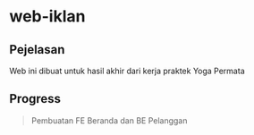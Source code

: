# web-iklan

## Pejelasan
Web ini dibuat untuk hasil akhir dari kerja praktek Yoga Permata

## Progress
> Pembuatan FE Beranda dan BE Pelanggan
